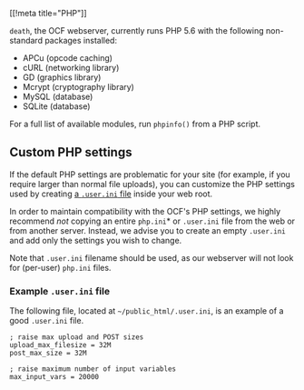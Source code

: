 [[!meta title="PHP"]]

`death`, the OCF webserver, currently runs PHP 5.6 with the following
non-standard packages installed:

* APCu (opcode caching)
* cURL (networking library)
* GD (graphics library)
* Mcrypt (cryptography library)
* MySQL (database)
* SQLite (database)

For a full list of available modules, run `phpinfo()` from a PHP script.

## Custom PHP settings

If the default PHP settings are problematic for your site (for example, if you
require larger than normal file uploads), you can customize the PHP settings
used by creating [a `.user.ini` file][.user.ini] inside your web root.

In order to maintain compatibility with the OCF's PHP settings, we highly
recommend *not* copying an entire `php.ini`* or `.user.ini` file from the web or
from another server. Instead, we advise you to create an empty `.user.ini` and
add only the settings you wish to change.

Note that `.user.ini` filename should be used, as our webserver will not look for 
(per-user) `php.ini` files.

### Example `.user.ini` file

The following file, located at `~/public_html/.user.ini`, is an example of a
good `.user.ini` file.

    ; raise max upload and POST sizes
    upload_max_filesize = 32M
    post_max_size = 32M

    ; raise maximum number of input variables
    max_input_vars = 20000


[.user.ini]: https://secure.php.net/manual/en/configuration.file.per-user.php
